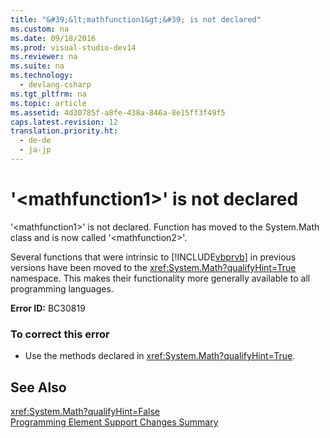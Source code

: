 ```yaml
---
title: "&#39;&lt;mathfunction1&gt;&#39; is not declared"
ms.custom: na
ms.date: 09/18/2016
ms.prod: visual-studio-dev14
ms.reviewer: na
ms.suite: na
ms.technology: 
  - devlang-csharp
ms.tgt_pltfrm: na
ms.topic: article
ms.assetid: 4d30785f-a8fe-438a-846a-8e15ff3f49f5
caps.latest.revision: 12
translation.priority.ht: 
  - de-de
  - ja-jp
---
```

# &#39;&lt;mathfunction1&gt;&#39; is not declared
'<mathfunction1\>' is not declared. Function has moved to the System.Math class and is now called '<mathfunction2\>'.  
  
 Several functions that were intrinsic to [!INCLUDE[vbprvb](../vs140/includes/vbprvb_md.md)] in previous versions have been moved to the <xref:System.Math?qualifyHint=True> namespace. This makes their functionality more generally available to all programming languages.  
  
 **Error ID:** BC30819  
  
### To correct this error  
  
-   Use the methods declared in <xref:System.Math?qualifyHint=True>.  
  
## See Also  
 <xref:System.Math?qualifyHint=False>   
 [Programming Element Support Changes Summary](assetId:///0483590a-6309-449c-a2fa-effa26a03b95)